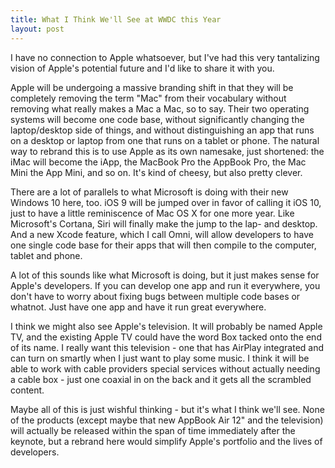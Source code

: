 ```yaml
---
title: What I Think We'll See at WWDC this Year
layout: post
---
```


I have no connection to Apple whatsoever, but I've had this very tantalizing vision of Apple's potential future and I'd like to share it with you. 

Apple will be undergoing a massive branding shift in that they will be completely removing the term "Mac" from their vocabulary without removing what really makes a Mac a Mac, so to say. Their two operating systems will become one code base, without significantly changing the laptop/desktop side of things, and without distinguishing an app that runs on a desktop or laptop from one that runs on a tablet or phone. The natural way to rebrand this is to use Apple as its own namesake, just shortened: the iMac will become the iApp, the MacBook Pro the AppBook Pro, the Mac Mini the App Mini, and so on. It's kind of cheesy, but also pretty clever. 

There are a lot of parallels to what Microsoft is doing with their new Windows 10 here, too. iOS 9 will be jumped over in favor of calling it iOS 10, just to have a little reminiscence of Mac OS X for one more year. Like Microsoft's Cortana, Siri will finally make the jump to the lap- and desktop. And a new Xcode feature, which I call Omni, will allow developers to have one single code base for their apps that will then compile to the computer, tablet and phone. 

A lot of this sounds like what Microsoft is doing, but it just makes sense for Apple's developers. If you can develop one app and run it everywhere, you don't have to worry about fixing bugs between multiple code bases or whatnot. Just have one app and have it run great everywhere.

I think we might also see Apple's television. It will probably be named Apple TV, and the existing Apple TV could have the word Box tacked onto the end of its name. I really want this television - one that has AirPlay integrated and can turn on smartly when I just want to play some music. I think it will be able to work with cable providers special services without actually needing a cable box - just one coaxial in on the back and it gets all the scrambled content.

Maybe all of this is just wishful thinking - but it's what I think we'll see. None of the products (except maybe that new AppBook Air 12" and the television) will actually be released within the span of time immediately after the keynote, but a rebrand here would simplify Apple's portfolio and the lives of developers.